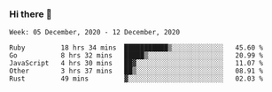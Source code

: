### Hi there 👋

<!--START_SECTION:waka-->
```text
Week: 05 December, 2020 - 12 December, 2020

Ruby         18 hrs 34 mins  ███████████▒░░░░░░░░░░░░░   45.60 % 
Go           8 hrs 32 mins   █████▒░░░░░░░░░░░░░░░░░░░   20.99 % 
JavaScript   4 hrs 30 mins   ██▓░░░░░░░░░░░░░░░░░░░░░░   11.07 % 
Other        3 hrs 37 mins   ██▒░░░░░░░░░░░░░░░░░░░░░░   08.91 % 
Rust         49 mins         ▓░░░░░░░░░░░░░░░░░░░░░░░░   02.03 % 
```
<!--END_SECTION:waka-->

<!--
**yqmmm/yqmmm** is a ✨ _special_ ✨ repository because its `README.md` (this file) appears on your GitHub profile.

Here are some ideas to get you started:

- 🔭 I’m currently working on ...
- 🌱 I’m currently learning ...
- 👯 I’m looking to collaborate on ...
- 🤔 I’m looking for help with ...
- 💬 Ask me about ...
- 📫 How to reach me: ...
- 😄 Pronouns: ...
- ⚡ Fun fact: ...
-->
